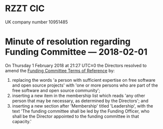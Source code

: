 # RZZT CIC

UK company number 10951485

# Minute of resolution regarding Funding Committee — 2018-02-01

On Thursday 1 February 2018 at 21:27 UTC±0 the Directors resolved to amend the [Funding Committee Terms of Reference](https://github.com/RZZT/Company-Documents/blob/master/Committee%20Terms%20of%20Reference/funding-committee.md) by:

1. replacing the words 'a person with sufficient expertise on free software and open source projects' with 'one or more persons who are part of the free software and open source community';
2. inserting a new item in the membership list which reads 'any other person that may be necessary, as determined by the Directors'; and
3. inserting a new section after 'Membership' titled 'Leadership', with the text 'The funding committee shall be led by the Funding Officer, who shall be the Director appointed to the funding committee in that capacity.'
